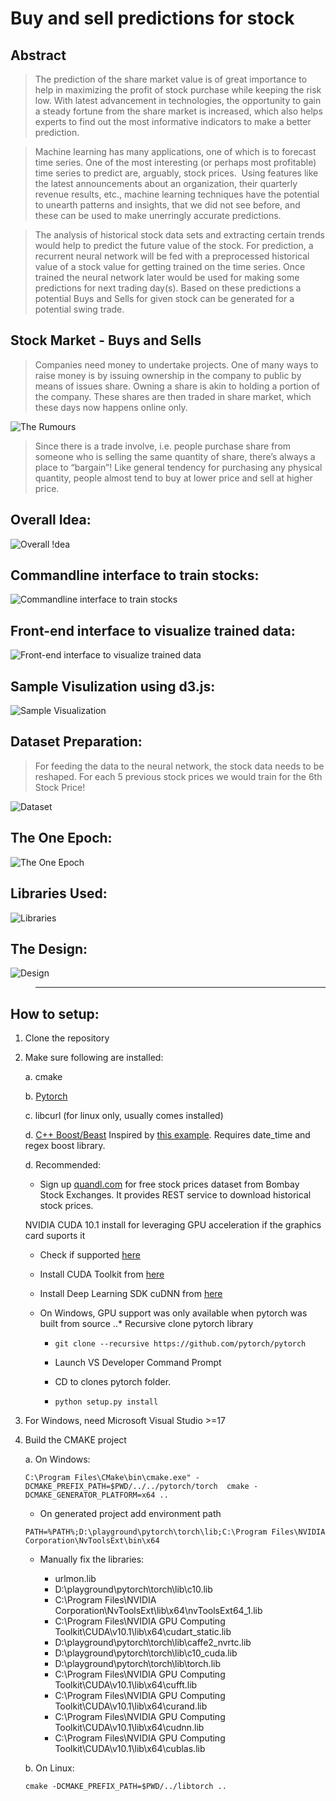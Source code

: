 # Buy and sell predictions for stock

Abstract
---------
>The prediction of the share market value is of great importance to help in maximizing the profit of stock purchase while keeping the risk low. With latest advancement in technologies, the opportunity to gain a steady fortune from the share market is increased, which also helps experts to find out the most informative indicators to make a better prediction. 

>Machine learning has many applications, one of which is to forecast time series. One of the most interesting (or perhaps most profitable) time series to predict are, arguably, stock prices. 
Using features like the latest announcements about an organization, their quarterly revenue results, etc., machine learning techniques have the potential to unearth patterns and insights, that we did not see before, and these can be used to make unerringly accurate predictions.

>The analysis of historical stock data sets and extracting certain trends would help to predict the future value of the stock. For prediction, a recurrent neural network will be fed with a preprocessed historical value of a stock value for getting trained on the time series. Once trained the neural network later would be used for making some predictions for next trading day(s). Based on these predictions a potential Buys and Sells for given stock can be generated for a potential swing trade.

Stock Market - Buys and Sells
-----------------------------
>Companies need money to undertake projects. One of many ways to raise money is by issuing ownership in the company to public by means of issues share. Owning a share is akin to holding a portion of the company. These shares are then traded in share market, which these days now happens online only.

![The Rumours](https://github.com/P0W/StockPrediction/blob/master/build/img/Rumours.png)

>Since there is a trade involve, i.e. people purchase share from someone who is selling the same quantity of share, there’s always a place to “bargain”! Like general tendency for purchasing any physical quantity, people almost tend to buy at lower price and sell at higher price.


Overall Idea:
-------------
![Overall !dea](https://github.com/P0W/StockPrediction/blob/master/build/img/SwingTrade.png)

Commandline interface to train stocks:
--------------------------------------
![Commandline interface to train stocks](https://github.com/P0W/StockPrediction/blob/master/build/img/Cmdline.png)

Front-end interface to visualize trained data:
----------------------------------------------
![Front-end interface to visualize trained data](https://github.com/P0W/StockPrediction/blob/master/build/img/Frontend.png)

Sample Visulization using d3.js:
--------------------------------
![Sample Visualization](https://github.com/P0W/StockPrediction/blob/master/build/img/Prediction.png)

Dataset Preparation:
--------------------
> For feeding the data to the neural network, the stock data needs to be reshaped. For each 5 previous stock prices we would train for the 6th Stock Price!

![Dataset](https://github.com/P0W/StockPrediction/blob/master/build/img/Dataset.png)


The One Epoch:
--------------
![The One Epoch](https://github.com/P0W/StockPrediction/blob/master/build/img/TheEpoch.PNG)

Libraries Used:
---------------
![Libraries](https://github.com/P0W/StockPrediction/blob/master/build/img/Libraries.PNG)

The Design:
-----------
![Design](https://github.com/P0W/StockPrediction/blob/master/build/img/uml.png)


>----------------------------------------------------------------------------------------
How to setup:
-------------
1. Clone the repository

2. Make sure following are installed:
  
   a. cmake
   
   b. [Pytorch](https://pytorch.org/get-started/locally/)
   
   c. libcurl (for linux only, usually comes installed)
   
   d. [C++ Boost/Beast](https://github.com/boostorg/beast) Inspired by [this example](https://www.boost.org/doc/libs/develop/libs/beast/example/http/server/async/http_server_async.cpp). Requires date_time and regex boost library.
   
   d. Recommended:
      * Sign up [quandl.com](https://www.quandl.com/) for free stock prices dataset from Bombay Stock Exchanges. It provides REST service to download historical stock prices.
  
      NVIDIA CUDA 10.1 install for leveraging GPU acceleration if the graphics card suports it
      * Check if supported [here](https://developer.nvidia.com/cuda-gpus)
      
      * Install CUDA Toolkit from [here](https://developer.nvidia.com/cuda-downloads?target_os=Windows&target_arch=x86_64&target_version=10&target_type=exenetwork)
      
      * Install Deep Learning SDK cuDNN from [here](https://docs.nvidia.com/deeplearning/sdk/cudnn-install/index.html)
      
      * On Windows, GPU support was only available when pytorch was built from source
         ..* Recursive clone pytorch library
         
         * `git clone --recursive https://github.com/pytorch/pytorch`
         
         * Launch VS Developer Command Prompt
         
         * CD to clones pytorch folder.
         
         * `python setup.py install`

3. For Windows, need Microsoft Visual Studio >=17

4. Build the CMAKE project

   a. On Windows:
      
      `C:\Program Files\CMake\bin\cmake.exe" -DCMAKE_PREFIX_PATH=$PWD/../../pytorch/torch  cmake -DCMAKE_GENERATOR_PLATFORM=x64 ..`
      
      * On generated project add environment path
      
      `PATH=%PATH%;D:\playground\pytorch\torch\lib;C:\Program Files\NVIDIA Corporation\NvToolsExt\bin\x64`
      
      * Manually fix the libraries:
      
         * urlmon.lib
         * D:\playground\pytorch\torch\lib\c10.lib
         * C:\Program Files\NVIDIA Corporation\NvToolsExt\lib\x64\nvToolsExt64_1.lib
         * C:\Program Files\NVIDIA GPU Computing Toolkit\CUDA\v10.1\lib\x64\cudart_static.lib
         * D:\playground\pytorch\torch\lib\caffe2_nvrtc.lib
         * D:\playground\pytorch\torch\lib\c10_cuda.lib
         * D:\playground\pytorch\torch\lib\torch.lib
         * C:\Program Files\NVIDIA GPU Computing Toolkit\CUDA\v10.1\lib\x64\cufft.lib
         * C:\Program Files\NVIDIA GPU Computing Toolkit\CUDA\v10.1\lib\x64\curand.lib
         * C:\Program Files\NVIDIA GPU Computing Toolkit\CUDA\v10.1\lib\x64\cudnn.lib
         * C:\Program Files\NVIDIA GPU Computing Toolkit\CUDA\v10.1\lib\x64\cublas.lib

      
   b. On Linux:
   
      `cmake -DCMAKE_PREFIX_PATH=$PWD/../libtorch ..`
